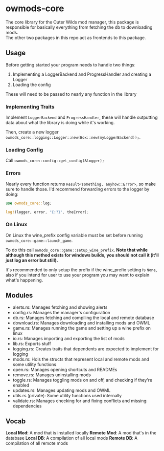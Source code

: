 # owmods-core

The core library for the Outer Wilds mod manager, this package is responsible for basically everything from fetching the db to downloading mods.  
The other two packages in this repo act as frontends to this package.

## Usage

Before getting started your program needs to handle two things:

1. Implementing a LoggerBackend and ProgressHandler and creating a Logger
2. Loading the config

These will need to be passed to nearly any function in the library

### Implementing Traits

Implement `LoggerBackend` and `ProgressHandler`, these will handle outputting data about what the library is doing while it's working.

Then, create a new logger `owmods_core::logging::Logger::new(Box::new(myLoggerBackend));`.

### Loading Config

Call `owmods_core::config::get_config(&logger);`

### Errors

Nearly every function returns `Result<something, anyhow::Error>`, so make sure to handle those.
I'd recommend forwarding errors to the logger by doing:

```rs
use owmods_core::log;

log!(logger, error, "{:?}", theError);
```

### On Linux

On Linux the wine_prefix config variable must be set before running `owmods_core::game::launch_game`.

To do this call `owmods_core::game::setup_wine_prefix`. **Note that while although this method exists for windows builds, you should not call it (it'll just log an error but still).**

It's recommended to only setup the prefix if the wine_prefix setting is `None`, also if you intend for user to use your program you may want to explain what's happening.


## Modules

- alerts.rs: Manages fetching and showing alerts
- config.rs: Manages the manager's configuration
- db.rs: Manages fetching and compiling the local and remote database
- download.rs: Manages downloading and installing mods and OWML
- game.rs: Manages running the game and setting up a wine prefix on linux
- io.rs: Manages importing and exporting the list of mods
- lib.rs: Exports stuff
- logging.rs: Creates traits that dependents are expected to implement for logging
- mods.rs: Hols the structs that represent local and remote mods and some utility functions
- open.rs: Manages opening shortcuts and READMEs
- remove.rs: Manages uninstalling mods
- toggle.rs: Manages toggling mods on and off, and checking if they're enabled
- updates.rs: Manages updating mods and OWML
- utils.rs (private): Some utility functions used internally
- validate.rs: Manages checking for and fixing conflicts and missing dependencies

## Vocab

**Local Mod**: A mod that is installed locally
**Remote Mod**: A mod that's in the database
**Local DB**: A compilation of all local mods
**Remote DB**: A compilation of all remote mods

